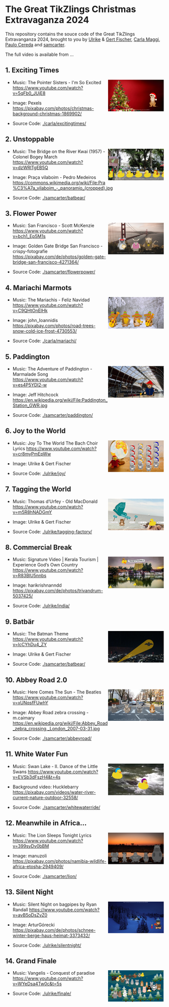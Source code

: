 # The Great TikZlings Christmas Extravaganza 2024

This repository contains the souce code of the Great TikZlings Extravanganza 2024, brought to you by [Ulrike](https://github.com/u-fischer) & [Gert Fischer](https://github.com/g-fischer), [Carla Maggi](https://github.com/CarLaTeX), [Paulo Cereda](https://github.com/cereda) and [samcarter](https://github.com/samcarter).

The full video is available from ...

## 1. Exciting Times

<img align="right" src="./carla/excitingtimes/excitingtimes.png" height="100">

- Music: The Pointer Sisters - I'm So Excited 
  https://www.youtube.com/watch?v=5qFb0_JUjE8
  
- Image: Pexels
  https://pixabay.com/photos/christmas-background-christmas-1869902/
  
- Source Code: [./carla/excitingtimes/](https://github.com/TikZlings/Extravaganza2024/tree/main/carla/excitingtimes)

## 2. Unstoppable

<img align="right" src="./samcarter/unstoppable/unstoppable.png" height="100">

- Music: The Bridge on the River Kwai (1957) - Colonel Bogey March
  https://www.youtube.com/watch?v=dzWRlTgEB5Q
  
- Image: Praça vilaboim - Pedro Medeiros
  https://commons.wikimedia.org/wiki/File:Pra%C3%A7a_vilaboim_-_panoramio_(cropped).jpg

- Source Code: [./samcarter/batbear/](https://github.com/TikZlings/Extravaganza2024/tree/main/samcarter/unstoppable)

## 3. Flower Power

<img align="right" src="./samcarter/flowerpower/flowerpower.png" height="100">

- Music: San Francisco - Scott McKenzie 
  https://www.youtube.com/watch?v=bch1_Ep5M1s
  
- Image: Golden Gate Bridge San Francisco - crispy-fotografie
  https://pixabay.com/de/photos/golden-gate-bridge-san-francisco-4271364/

- Source Code: [./samcarter/flowerpower/](https://github.com/TikZlings/Extravaganza2024/tree/main/samcarter/flowerpower)

## 4. Mariachi Marmots

<img align="right" src="./carla/mariachi/mariachi.png" height="100">

- Music: The Mariachis - Feliz Navidad
  https://www.youtube.com/watch?v=C9QHtOnEIHk
  
- Image: john_Ioannidis
  https://pixabay.com/photos/road-trees-snow-cold-ice-frost-4730553/
  
- Source Code: [./carla/mariachi/](https://github.com/TikZlings/Extravaganza2024/tree/main/carla/mariachi)

## 5. Paddington

<img align="right" src="./samcarter/paddington/paddington.png" height="100">

- Music: The Adventure of Paddington - Marmalade Song
  https://www.youtube.com/watch?v=es4P5YDI2-w
  
- Image: Jeff Hitchcock 
  https://en.wikipedia.org/wiki/File:Paddington_Station_GWR.jpg

- Source Code: [./samcarter/paddington/](https://github.com/TikZlings/Extravaganza2024/tree/main/samcarter/paddington)

## 6. Joy to the World

<img align="right" src="./ulrike/joy/joy.png" height="100">

- Music: Joy To The World The Bach Choir Lyrics
  https://www.youtube.com/watch?v=cr8myPmEpWw
  
- Image: Ulrike & Gert Fischer  
  
- Source Code: [./ulrike/joy/](https://github.com/TikZlings/Extravaganza2024/tree/main/ulrike/joy) 

## 7. Tagging the World

<img align="right" src="./ulrike/tagging-factory/tagging-factory.png" height="100">

- Music: Thomas d‘Urfey - Old MacDonald
  https://www.youtube.com/watch?v=m5R8hNADGmY
  
- Image: Ulrike & Gert Fischer  
  
- Source Code: [./ulrike/tagging-factory/](https://github.com/TikZlings/Extravaganza2024/tree/main/ulrike/tagging-factory) 

## 8. Commercial Break

<img align="right" src="./ulrike/india/india.png" height="100">

- Music: Signature Video | Kerala Tourism | Experience God’s Own Country 
  https://www.youtube.com/watch?v=R83BlU5nnbs 
  
- Image: harikrishnanndd
  https://pixabay.com/de/photos/trivandrum-5037425/
  
- Source Code: [./ulrike/india/](https://github.com/TikZlings/Extravaganza2024/tree/main/ulrike/india) 

## 9. Batbär

<img align="right" src="./samcarter/batbear/batbear.png" height="100">

- Music: The Batman Theme
  https://www.youtube.com/watch?v=lcCYhDu4_ZY
  
- Image: Ulrike & Gert Fischer

- Source Code: [./samcarter/batbear/](https://github.com/TikZlings/Extravaganza2024/tree/main/samcarter/batbear)

## 10. Abbey Road 2.0

<img align="right" src="./samcarter/abbeyroad/abbeyroad.png" height="100">

- Music: Here Comes The Sun - The Beatles
  https://www.youtube.com/watch?v=xUNqsfFUwhY
  
- Image: Abbey Road zebra crossing - m.caimary
  https://en.wikipedia.org/wiki/File:Abbey_Road_zebra_crossing,_London_2007-03-31.jpg

- Source Code: [./samcarter/abbeyroad/](https://github.com/TikZlings/Extravaganza2024/tree/main/samcarter/abbeyroad)

## 11. White Water Fun

<img align="right" src="./samcarter/whitewaterride/whitewaterride.png" height="100">

- Music: Swan Lake - II. Dance of the Little Swans
  https://www.youtube.com/watch?v=EVSb3dFszH4&t=4s
  
- Background video: Hucklebarry 
  https://pixabay.com/videos/water-river-current-nature-outdoor-32558/

- Source Code: [./samcarter/whitewaterride/](https://github.com/TikZlings/Extravaganza2024/tree/main/samcarter/whitewaterride)

## 12. Meanwhile in Africa...

<img align="right" src="./samcarter/lion/lion.png" height="100">

- Music: The Lion Sleeps Tonight Lyrics
  https://www.youtube.com/watch?v=399syDv0bBM
  
- Image: manuzoli
  https://pixabay.com/photos/namibia-wildlife-africa-etosha-2949409/

- Source Code: [./samcarter/lion/](https://github.com/TikZlings/Extravaganza2024/tree/main/samcarter/lion)

## 13. Silent Night

<img align="right" src="./ulrike/silentnight/silentnight.png" height="100">

- Music: Silent Night on bagpipes by Ryan Randall
  https://www.youtube.com/watch?v=avB5oDsZvZ0
  
- Image: ArturGórecki
  https://pixabay.com/de/photos/schnee-winter-berge-haus-heimat-3373432/
  
- Source Code: [./ulrike/silentnight/](https://github.com/TikZlings/Extravaganza2024/tree/main/ulrike/silentnight)

## 14. Grand Finale

<img align="right" src="./ulrike/finale/finale.png" height="100">

- Music: Vangelis - Conquest of paradise
  https://www.youtube.com/watch?v=WYeDsa4Tw0c&t=5s
  
- Source Code: [./ulrike/finale/](https://github.com/TikZlings/Extravaganza2024/tree/main/ulrike/finale)
